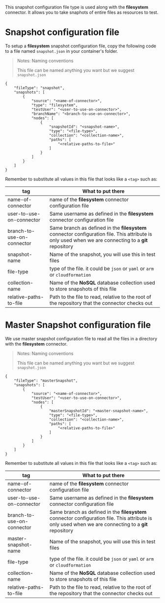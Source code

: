 This snapshot configuration file type is used along with the **filesystem** connector. It allows you to take snaphots of entire files as resources to test.

# Snapshot configuration file

To setup a **filesystem** snapshot configuration file, copy the following code to a file named `snapshot.json` in your container's folder.

> <NoteTitle>Notes: Naming conventions</NoteTitle>
>
> This file can be named anything you want but we suggest `snapshot.json`

    {
        "fileType": "snapshot",
        "snapshots": [
            {
                "source": "<name-of-connector>",
                "type": "filesystem",
                "testUser": "<user-to-use-on-connector>",
                "branchName": "<branch-to-use-on-connector>",
                "nodes": [
                    {
                        "snapshotId": "<snapshot-name>",
                        "type": "<file-type>",
                        "collection": "<collection-name>",
                        "paths": [
                            "<relative-paths-to-file>"
                        ]
                    }
                ]
            }
        ]
    }

Remember to substitute all values in this file that looks like a `<tag>` such as:

| tag | What to put there |
|-----|-------------------|
| name-of-connector | name of the **filesystem** connector configuration file |
| user-to-use-on-connector | Same username as defined in the **filesystem** connector configuration file |
| branch-to-use-on-connector | Same branch as defined in the **filesystem** connector configuration file. This attribute is only used when we are connecting to a **git** repository |
| snapshot-name | Name of the snapshot, you will use this in test files |
| file-type | type of the file. it could be `json` or `yaml` or `arm` or `cloudformation` |
| collection-name | Name of the **NoSQL** database collection used to store snapshots of this file |
| relative-paths-to-file | Path to the file to read, relative to the root of the repository that the connector checks out |

# Master Snapshot configuration file
We use master snapshot configuration file to read all the files in a directory with the **filesystem** connector. 
> <NoteTitle>Notes: Naming conventions</NoteTitle>
>
> This file can be named anything you want but we suggest `snapshot.json`

    {
        "fileType": "masterSnapshot",
        "snapshots": [
            {
                "source": "<name-of-connector>",
                "testUser": "<user-to-use-on-connector>",
                "nodes": [
                    {
                        "masterSnapshotId": "<master-snapshot-name>",
                        "type": "<file-type>",
                        "collection": "<collection-name>",
                        "paths": [
                            "<relative-paths-to-file>"
                        ]
                    }
                ]
            }
        ]
    }

Remember to substitute all values in this file that looks like a `<tag>` such as:

| tag | What to put there |
|-----|-------------------|
| name-of-connector | name of the **filesystem** connector configuration file |
| user-to-use-on-connector | Same username as defined in the **filesystem** connector configuration file |
| branch-to-use-on-connector | Same branch as defined in the **filesystem** connector configuration file. This attribute is only used when we are connecting to a **git** repository |
| master-snapshot-name | Name of the snapshot, you will use this in test files |
| file-type | type of the file. it could be `json` or `yaml` or `arm` or `cloudformation` |
| collection-name | Name of the **NoSQL** database collection used to store snapshots of this file |
| relative-paths-to-file | Path to the file to read, relative to the root of the repository that the connector checks out |